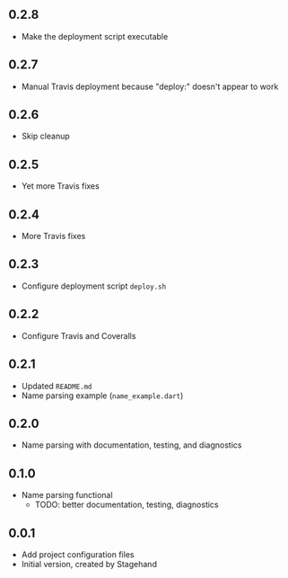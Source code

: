 ## 0.2.8

- Make the deployment script executable

## 0.2.7

- Manual Travis deployment because "deploy:" doesn't appear to work

## 0.2.6

- Skip cleanup 

## 0.2.5

- Yet more Travis fixes

## 0.2.4

- More Travis fixes

## 0.2.3

- Configure deployment script `deploy.sh`

## 0.2.2

- Configure Travis and Coveralls

## 0.2.1

- Updated `README.md`
- Name parsing example (`name_example.dart`)

## 0.2.0

- Name parsing with documentation, testing, and diagnostics

## 0.1.0

- Name parsing functional
    - TODO: better documentation, testing, diagnostics

## 0.0.1

- Add project configuration files
- Initial version, created by Stagehand
